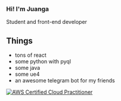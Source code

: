 ### Hi! I'm Juanga

Student and front-end developer

## Things
- tons of react
- some python with pyql
- some java
- some ue4
- an awesome telegram bot for my friends

[![AWS Certified Cloud Practitioner](https://www.credly.com/badges/74fbe8d4-4312-48b9-9670-3c3033888f8a/public_url)](https://www.credly.com/badges/74fbe8d4-4312-48b9-9670-3c3033888f8a/public_url)
